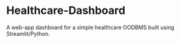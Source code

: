# Healthcare-Dashboard
A web-app dashboard for a simple healthcare OODBMS built using Streamlit/Python.